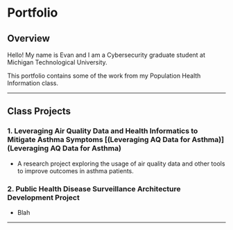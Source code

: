 # Portfolio

## Overview

Hello! My name is Evan and I am a Cybersecurity graduate student at Michigan Technological University. 

This portfolio contains some of the work from my Population Health Information class. 

---

## Class Projects

### 1. Leveraging Air Quality Data and Health Informatics to Mitigate Asthma Symptoms [(Leveraging AQ Data for Asthma)](Leveraging AQ Data for Asthma)
- A research project exploring the usage of air quality data and other tools to improve outcomes in asthma patients. 

### 2. Public Health Disease Surveillance Architecture Development Project
- Blah

---


